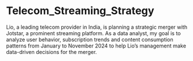 # Telecom_Streaming_Strategy
Lio, a leading telecom provider in India, is planning a strategic merger with Jotstar, a prominent streaming platform. As a data analyst, my goal is to analyze user behavior, subscription trends and content consumption patterns from January to November 2024 to help Lio’s management make data-driven decisions for the merger.
